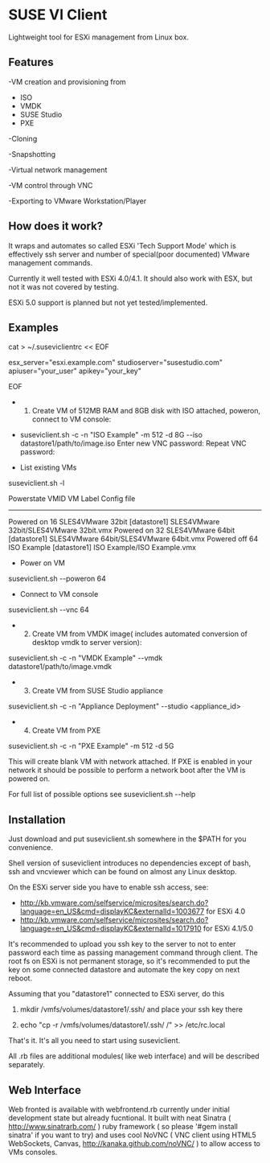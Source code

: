 SUSE VI Client
==============

Lightweight tool for ESXi management from Linux box.


Features
--------

-VM creation and provisioning from

* ISO 
* VMDK
* SUSE Studio
* PXE 

-Cloning

-Snapshotting

-Virtual network management

-VM control through VNC

-Exporting to VMware Workstation/Player

How does it work?
-----------------

It wraps and automates so called ESXi 'Tech Support Mode' which is effectively ssh server and number of special(poor documented) VMware  management commands.

Currently it well tested with ESXi 4.0/4.1. It should also work with ESX, but not it was not covered by testing.

ESXi 5.0 support is planned but not yet tested/implemented.

Examples
--------

cat > ~/.suseviclientrc << EOF

esx_server="esxi.example.com"
studioserver="susestudio.com"
apiuser="your_user"
apikey="your_key"

EOF

+ 1. Create VM of 512MB RAM and 8GB disk with ISO attached, poweron, connect to VM console:

* suseviclient.sh -c -n "ISO Example" -m 512 -d 8G --iso datastore1/path/to/image.iso
Enter new VNC password:
Repeat VNC password:

* List existing VMs

suseviclient.sh -l

Powerstate      VMID    VM Label                                Config file
----------      ----    --------                                -----------
Powered on       16     SLES4VMware 32bit    [datastore1] SLES4VMware 32bit/SLES4VMware 32bit.vmx
Powered on       32     SLES4VMware 64bit    [datastore1] SLES4VMware 64bit/SLES4VMware 64bit.vmx
Powered off      64     ISO Example          [datastore1] ISO Example/ISO Example.vmx

* Power on VM

suseviclient.sh --poweron 64

* Connect to VM console

suseviclient.sh --vnc 64

+ 2. Create VM from VMDK image( includes automated conversion of desktop vmdk to server version):

suseviclient.sh -c -n "VMDK Example" --vmdk datastore1/path/to/image.vmdk

+ 3. Create VM from SUSE Studio appliance

suseviclient.sh -c -n "Appliance Deployment" --studio <appliance_id>

+ 4. Create VM from PXE 

suseviclient.sh -c -n "PXE Example" -m 512 -d 5G

This will create blank VM with network attached. If PXE is enabled in your network it should be possible to perform a network boot after the VM is powered on.

For full list of possible options see suseviclient.sh --help

Installation
------------

Just download and  put suseviclient.sh somewhere in the $PATH for you convenience.

Shell version of suseviclient introduces no dependencies except of bash, ssh and vncviewer which can be found on almost any Linux desktop.


On the ESXi server side you have to enable ssh access, see: 
* http://kb.vmware.com/selfservice/microsites/search.do?language=en_US&cmd=displayKC&externalId=1003677 for ESXi 4.0
* http://kb.vmware.com/selfservice/microsites/search.do?language=en_US&cmd=displayKC&externalId=1017910 for ESXi 4.1/5.0

It's recommended to upload you ssh key to the server to not to enter password each time as passing management command through client.
The root fs on ESXi is not permanent storage, so it's recommended to put the key on some connected datastore and automate the key copy on next reboot.

Assuming that you "datastore1" connected to ESXi server, do this

1. mkdir /vmfs/volumes/datastore1/.ssh/ and place your ssh key there

2. echo "cp -r /vmfs/volumes/datastore1/.ssh/ /" >> /etc/rc.local

That's it. It's all you need to start using suseviclient.

All .rb files are additional modules( like web interface) and will be described separately.

Web Interface
-------------

Web fronted is available with webfrontend.rb currently under initial development state but already fucntional.
It built with neat Sinatra ( http://www.sinatrarb.com/ ) ruby framework ( so please '#gem install sinatra' if you want to try) and uses cool NoVNC ( VNC client using HTML5 WebSockets, Canvas,  http://kanaka.github.com/noVNC/ ) to allow access to VMs consoles.
